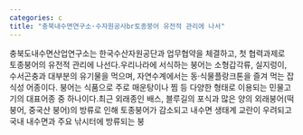 ```yaml
---
categories: c
title: "충북내수면연구소·수자원공사br토종붕어 유전적 관리에 나서"
---
```

충북도내수면산업연구소는 한국수산자원공단과 업무협약을 체결하고, 첫 협력과제로 토종붕어의 유전적 관리에 나선다.우리나라에 서식하는 붕어는 소형갑각류, 실지렁이, 수서곤충과 대부분의 유기물을 먹으며, 자연수계에서는 동·식물플랑크톤을 즐겨 먹는 잡식성 어종이다. 붕어는 식품으로 주로 매운탕이나 찜 등 다양한 형태로 이용되는 민물고기의 대표어종 중 하나이다.최근 외래종인 배스, 블루길의 포식과 많은 양의 외래붕어(떡붕어, 중국산 붕어)의 방류로 인해 토종붕어가 감소되고 내수면 생태계 교란이 우려되고 국내 내수면과 주요 낚시터에 방류되는 붕